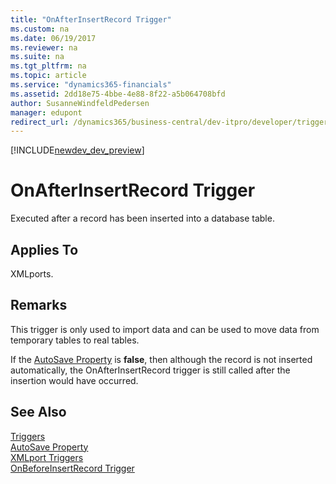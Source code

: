 ```yaml
---
title: "OnAfterInsertRecord Trigger"
ms.custom: na
ms.date: 06/19/2017
ms.reviewer: na
ms.suite: na
ms.tgt_pltfrm: na
ms.topic: article
ms.service: "dynamics365-financials"
ms.assetid: 2dd18e75-4bbe-4e88-8f22-a5b064708bfd
author: SusanneWindfeldPedersen
manager: edupont
redirect_url: /dynamics365/business-central/dev-itpro/developer/triggers/devenv-triggers
---
```


[!INCLUDE[newdev_dev_preview](../includes/newdev_dev_preview.md)]

# OnAfterInsertRecord Trigger
Executed after a record has been inserted into a database table.  
  
## Applies To  
 XMLports.  
  
## Remarks  
 This trigger is only used to import data and can be used to move data from temporary tables to real tables.  
  
 If the [AutoSave Property](../properties/devenv-autosave-property.md) is **false**, then although the record is not inserted automatically, the OnAfterInsertRecord trigger is still called after the insertion would have occurred.  
  
## See Also  
 [Triggers](devenv-triggers.md)  
 [AutoSave Property](../properties/devenv-autosave-property.md)  
 [XMLport Triggers](devenv-xmlport-triggers.md)  
 [OnBeforeInsertRecord Trigger](devenv-onbeforeinsertrecord-trigger.md)  